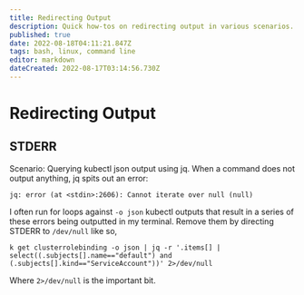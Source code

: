 ```yaml
---
title: Redirecting Output
description: Quick how-tos on redirecting output in various scenarios.
published: true
date: 2022-08-18T04:11:21.847Z
tags: bash, linux, command line
editor: markdown
dateCreated: 2022-08-17T03:14:56.730Z
---
```


# Redirecting Output	

## STDERR

Scenario: Querying kubectl json output using jq. When a command does not output anything, jq spits out an error: 

```
jq: error (at <stdin>:2606): Cannot iterate over null (null)
```

I often run for loops against `-o json` kubectl outputs that result in a series of these errors being outputted in my terminal. Remove them by directing STDERR to `/dev/null` like so,

```
k get clusterrolebinding -o json | jq -r '.items[] | select((.subjects[].name=="default") and (.subjects[].kind=="ServiceAccount"))' 2>/dev/null
```

Where `2>/dev/null` is the important bit. 